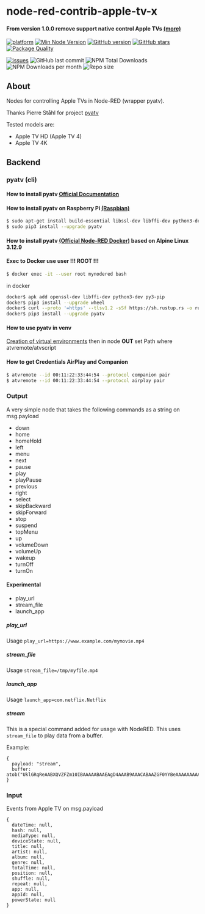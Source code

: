
# node-red-contrib-apple-tv-x

#### From version 1.0.0 remove support native control Apple TVs [(more)](https://github.com/lukasroegner/homebridge-apple-tv-remote/issues/105)


[![platform](https://img.shields.io/badge/platform-Node--RED-red?logo=nodered)](https://nodered.org)
[![Min Node Version](https://img.shields.io/node/v/node-red-contrib-apple-tv-x.svg)](https://nodejs.org/en/)
[![GitHub version](https://img.shields.io/github/package-json/v/twocolors/node-red-contrib-apple-tv-x?logo=npm)](https://www.npmjs.com/package/node-red-contrib-apple-tv-x)
[![GitHub stars](https://img.shields.io/github/stars/twocolors/node-red-contrib-apple-tv-x)](https://github.com/twocolors/node-red-contrib-apple-tv-x/stargazers)
[![Package Quality](https://packagequality.com/shield/node-red-contrib-apple-tv-x.svg)](https://packagequality.com/#?package=node-red-contrib-apple-tv-x)

[![issues](https://img.shields.io/github/issues/twocolors/node-red-contrib-apple-tv-x?logo=github)](https://github.com/twocolors/node-red-contrib-apple-tv-x/issues)
![GitHub last commit](https://img.shields.io/github/last-commit/twocolors/node-red-contrib-apple-tv-x)
![NPM Total Downloads](https://img.shields.io/npm/dt/node-red-contrib-apple-tv-x.svg)
![NPM Downloads per month](https://img.shields.io/npm/dm/node-red-contrib-apple-tv-x)
![Repo size](https://img.shields.io/github/repo-size/twocolors/node-red-contrib-apple-tv-x)

## About

Nodes for controlling Apple TVs in Node-RED (wrapper pyatv).

Thanks Pierre Ståhl for project [pyatv](https://github.com/postlund/pyatv)

Tested models are:
* Apple TV HD (Apple TV 4)
* Apple TV 4K

## Backend

### pyatv (cli)

#### How to install pyatv [Official Documentation](https://pyatv.dev/documentation/#installing-pyatv)

#### How to install pyatv on Raspberry Pi [(Raspbian)](https://www.raspberrypi.com/software/)

```bash
$ sudo apt-get install build-essential libssl-dev libffi-dev python3-dev python3-pip python3-cryptography python3-wheel
$ sudo pip3 install --upgrade pyatv
```
#### How to install pyatv [(Official Node-RED Docker)](https://hub.docker.com/r/nodered/node-red) based on Alpine Linux 3.12.9

#### Exec to Docker use user !!! ROOT !!!

```bash
$ docker exec -it --user root mynodered bash
```

in docker

```bash
docker$ apk add openssl-dev libffi-dev python3-dev py3-pip
docker$ pip3 install --upgrade wheel
docker$ curl --proto '=https' --tlsv1.2 -sSf https://sh.rustup.rs -o rust.sh && sh rust.sh -y && rm rust.sh && source $HOME/.cargo/env
docker$ pip3 install --upgrade pyatv
```

#### How to use pyatv in venv

[Creation of virtual environments](https://docs.python.org/3/library/venv.html) then in node **OUT** set Path where atvremote/atvscript

#### How to get Credentials AirPlay and Companion

```bash
$ atvremote --id 00:11:22:33:44:54 --protocol companion pair
$ atvremote --id 00:11:22:33:44:54 --protocol airplay pair
```

### Output
A very simple node that takes the following commands as a string on msg.payload

-   down
-   home
-   homeHold
-   left
-   menu
-   next
-   pause
-   play
-   playPause
-   previous
-   right
-   select
-   skipBackward
-   skipForward
-   stop
-   suspend
-   topMenu
-   up
-   volumeDown
-   volumeUp
-   wakeup
-   turnOff
-   turnOn

#### Experimental

 - play_url
 - stream_file
 - launch_app

##### play_url

Usage `play_url=https://www.example.com/mymovie.mp4` 

##### stream_file

Usage `stream_file=/tmp/myfile.mp4`

##### launch_app

Usage `launch_app=com.netflix.Netflix`

##### stream

This is a special command added for usage with NodeRED. This uses `stream_file` to play data from a buffer.

Example:

```
{
  payload: "stream",
  buffer: atob("UklGRqReAABXQVZFZm10IBAAAAABAAEAgD4AAAB9AAACABAAZGF0YYBeAAAAAAAAAAAAAAAAAAAA....")
}
```

### Input
Events from Apple TV on msg.payload
```
{
  dateTime: null,
  hash: null,
  mediaType: null,
  deviceState: null,
  title: null,
  artist: null,
  album: null,
  genre: null,
  totalTime: null,
  position: null,
  shuffle: null,
  repeat: null,
  app: null,
  appId: null,
  powerState: null
}
```
